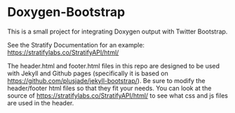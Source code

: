 # Doxygen-Bootstrap
This is a small project for integrating Doxygen output with Twitter Bootstrap.

See the Stratify Documentation for an example:  https://stratifylabs.co/StratifyAPI/html/

The header.html and footer.html files in this repo are designed to be used with Jekyll and Github pages (specifically it is based on https://github.com/plusjade/jekyll-bootstrap/).  Be sure to modify the header/footer html files so that they fit your needs.  You can look at the source of https://stratifylabs.co/StratifyAPI/html/ to see what css and js files are used in the header.
